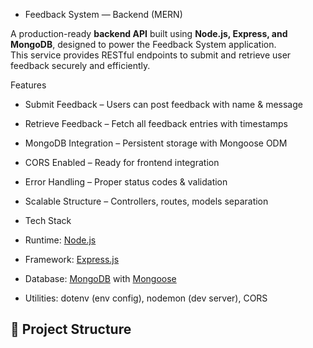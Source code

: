 - Feedback System — Backend (MERN)

A production-ready **backend API** built using **Node.js, Express, and MongoDB**, designed to power the Feedback System application.  
This service provides RESTful endpoints to submit and retrieve user feedback securely and efficiently.

 Features

- Submit Feedback – Users can post feedback with name & message  
- Retrieve Feedback – Fetch all feedback entries with timestamps  
- MongoDB Integration – Persistent storage with Mongoose ODM  
- CORS Enabled – Ready for frontend integration  
- Error Handling – Proper status codes & validation  
- Scalable Structure – Controllers, routes, models separation  

- Tech Stack

- Runtime: [Node.js](https://nodejs.org/)  
- Framework: [Express.js](https://expressjs.com/)  
- Database: [MongoDB](https://www.mongodb.com/) with [Mongoose](https://mongoosejs.com/)  
- Utilities: dotenv (env config), nodemon (dev server), CORS  


## 📂 Project Structure

